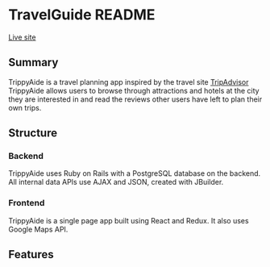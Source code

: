 # TravelGuide README
[Live site](http://trippyaide.herokuapp.com/)
## Summary
TrippyAide is a travel planning app inspired by the travel site [TripAdvisor](https://tripadvisor.com)
TrippyAide allows users to browse through attractions and hotels at the city they are interested in and read
the reviews other users have left to plan their own trips.
## Structure
### Backend
TrippyAide uses Ruby on Rails with a PostgreSQL database on the backend. All internal data APIs 
use AJAX and JSON, created with JBuilder.
### Frontend
TrippyAide is a single page app built using React and Redux. It also uses Google Maps API.
## Features
